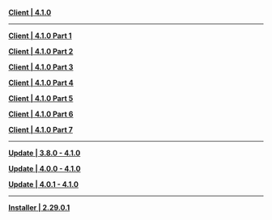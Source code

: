 **[Client | 4.1.0](https://autopatchhk.yuanshen.com/client_app/download/pc_zip/20230916101725_v2XCKuuvzCVh3BdI/GenshinImpact_4.1.0.zip)**

---

**[Client | 4.1.0 Part 1](https://autopatchhk.yuanshen.com/client_app/download/pc_zip/20230916101725_v2XCKuuvzCVh3BdI/GenshinImpact_4.1.0.zip.001)**

**[Client | 4.1.0 Part 2](https://autopatchhk.yuanshen.com/client_app/download/pc_zip/20230916101725_v2XCKuuvzCVh3BdI/GenshinImpact_4.1.0.zip.002)**

**[Client | 4.1.0 Part 3](https://autopatchhk.yuanshen.com/client_app/download/pc_zip/20230916101725_v2XCKuuvzCVh3BdI/GenshinImpact_4.1.0.zip.003)**

**[Client | 4.1.0 Part 4](https://autopatchhk.yuanshen.com/client_app/download/pc_zip/20230916101725_v2XCKuuvzCVh3BdI/GenshinImpact_4.1.0.zip.004)**

**[Client | 4.1.0 Part 5](https://autopatchhk.yuanshen.com/client_app/download/pc_zip/20230916101725_v2XCKuuvzCVh3BdI/GenshinImpact_4.1.0.zip.005)**

**[Client | 4.1.0 Part 6](https://autopatchhk.yuanshen.com/client_app/download/pc_zip/20230916101725_v2XCKuuvzCVh3BdI/GenshinImpact_4.1.0.zip.006)**

**[Client | 4.1.0 Part 7](https://autopatchhk.yuanshen.com/client_app/download/pc_zip/20230916101725_v2XCKuuvzCVh3BdI/GenshinImpact_4.1.0.zip.007)**

---

**[Update | 3.8.0 - 4.1.0](https://autopatchhk.yuanshen.com/client_app/update/hk4e_global/10/game_3.8.0_4.1.0_hdiff_oC7ajt1xOVZnp54s.zip)**

**[Update | 4.0.0 - 4.1.0](https://autopatchhk.yuanshen.com/client_app/update/hk4e_global/10/game_4.0.0_4.1.0_hdiff_NHu1vzpoal6X54fQ.zip)**

**[Update | 4.0.1 - 4.1.0](https://autopatchhk.yuanshen.com/client_app/update/hk4e_global/10/game_4.0.1_4.1.0_hdiff_QSwRBvbj1gaAs7zG.zip)**

---

**[Installer | 2.29.0.1](https://download-porter.hoyoverse.com/download-porter/2023/09/20/GenshinImpact_install_20230908182428.exe)**
